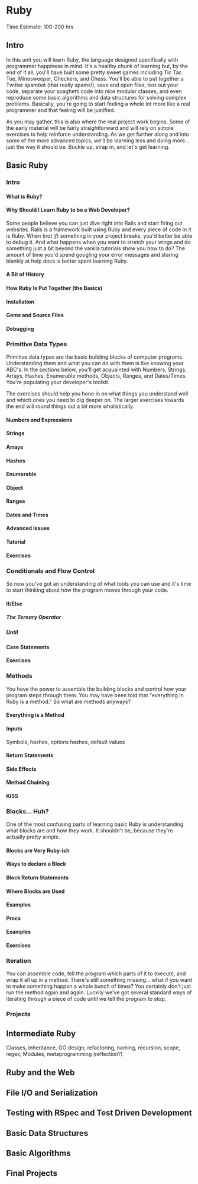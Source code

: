 # Ruby
Time Estimate: 100-200 hrs

## Intro

In this unit you will learn Ruby, the language designed specifically with programmer happiness in mind.  It's a healthy chunk of learning but, by the end of it all, you'll have built some pretty sweet games including Tic Tac Toe, Minesweeper, Checkers, and Chess.  You'll be able to put together a Twitter spambot (that really spams!), save and open files, test out your code, separate your spaghetti code into nice modular classes, and even reproduce some basic algorithms and data structures for solving complex problems.  Basically, you're going to start feeling a whole lot more like a real programmer and that feeling will be justified.

As you may gather, this is also where the real project work begins.  Some of the early material will be fairly straightforward and will rely on simple exercises to help reinforce understanding.  As we get further along and into some of the more advanced topics, we'll be learning less and doing more... just the way it should be.   Buckle up, strap in, and let's get learning.

## Basic Ruby

### Intro

#### What is Ruby?

#### Why Should I Learn Ruby to be a Web Developer?

Some people believe you can just dive right into Rails and start firing out websites.  Rails is a framework built using Ruby and every piece of code in it is Ruby.  When (not *if*) something in your project breaks, you'd better be able to debug it.  And what happens when you want to stretch your wings and do something just a bit beyond the vanilla tutorials show you how to do?  The amount of time you'd spend googling your error messages and staring blankly at help docs is better spent learning Ruby.

#### A Bit of History

#### How Ruby Is Put Together (the Basics)

#### Installation

#### Gems and Source Files

#### Debugging


### Primitive Data Types

Primitive data types are the basic building blocks of computer programs.  Understanding them and what you can do with them is like knowing your ABC's.  In the sections below, you'll get acquainted with Numbers, Strings, Arrays, Hashes, Enumerable methods, Objects, Ranges, and Dates/Times.  You're populating your developer's toolkit.

The exercises should help you hone in on what things you understand well and which ones you need to dig deeper on.  The larger exercises towards the end will round things out a bit more wholistically.

#### Numbers and Expressions

#### Strings

#### Arrays

#### Hashes

#### Enumerable

#### Object

#### Ranges

#### Dates and Times

#### Advanced Issues

#### Tutorial

#### Exercises

### Conditionals and Flow Control

So now you've got an understanding of what tools you can use and it's time to start thinking about how the program moves through your code.

#### If/Else

##### The Ternary Operator

##### Until

#### Case Statements

#### Exercises

### Methods

You have the power to assemble the building blocks and control how your program steps through them.  You may have been told that "everything in Ruby is a method."  So what are methods anyways?

#### Everything is a Method

#### Inputs

Symbols, hashes, options hashes, default values

#### Return Statements

#### Side Effects

#### Method Chaining

#### KISS

### Blocks... Huh?

One of the most confusing parts of learning basic Ruby is understanding what blocks are and how they work.  It shouldn't be, because they're actually pretty simple.

#### Blocks are Very Ruby-ish

#### Ways to declare a Block

#### Block Return Statements

#### Where Blocks are Used

#### Examples

#### Procs

#### Examples

#### Exercises

### Iteration

You can assemble code, tell the program which parts of it to execute, and wrap it all up in a method.  There's still something missing... what if you want to make something happen a whole bunch of times?  You certainly don't just run the method again and again.  Luckily we've got several standard ways of iterating through a piece of code until we tell the program to stop.

### Projects


## Intermediate Ruby

Classes, inheritance, OO design, refactoring, naming, recursion, scope, regex, Modules, metaprogramming (reflection?)

## Ruby and the Web

## File I/O and Serialization

## Testing with RSpec and Test Driven Development

## Basic Data Structures

## Basic Algorithms

## Final Projects







